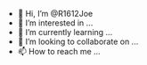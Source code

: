 - 👋 Hi, I’m @R1612Joe
- 👀 I’m interested in ...
- 🌱 I’m currently learning ...
- 💞️ I’m looking to collaborate on ...
- 📫 How to reach me ...

<!---
R1612Joe/R1612Joe is a ✨ special ✨ repository because its `README.md` (this file) appears on your GitHub profile.
You can click the Preview link to take a look at your changes.
--->

